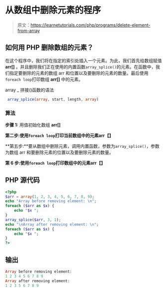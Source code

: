 # 从数组中删除元素的程序

> 原文：<https://learnetutorials.com/php/programs/delete-element-from-array>

## 如何用 PHP 删除数组的元素？

在这个程序中，我们将在指定的索引处插入一个元素。为此，我们首先给数组赋值 **arr[]** 。并且删除我们正在使用的内置函数`array_splice()`的元素。在函数中，我们指定要删除的元素的数组 arr 和位置以及要删除的元素的数量。最后使用`foreach loop`打印数组 **arr[]** 中的元素。

array _ 拼接()函数的语法

```php
 array_splice(array, start, length, array) 

```

### 算法

**步骤 1:** 用值初始化数组 **arr[]**

**第二步:**使用`foreach loop`打印当前数组中的元素**arr【】**

**第五步:**要从数组中删除元素，调用内置函数，参数为`array_splice()`，参数为数组 arr 和要删除元素的位置以及要删除元素的数量。

**第 6 步:**使用`foreach loop`打印数组中的元素**arr【】**

## PHP 源代码

```php
<?php
$arr = array(1, 2, 3, 4, 5, 6, 7, 8, 9);
echo "Array before removing element: \n";
foreach ($arr as $x) {
    echo "$x ";
}
array_splice($arr, 3, 1);
echo "\nArray after removing element: \n";
foreach ($arr as $x) {
    echo "$x ";
}
?>

```

## 输出

```php
Array before removing element:
1 2 3 4 5 6 7 8 9
Array after removing element:
1 2 3 5 6 7 8 9
```